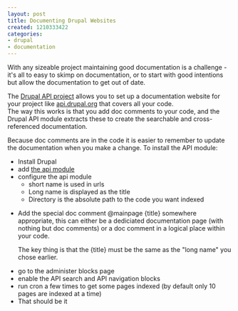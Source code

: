 ```yaml
---
layout: post
title: Documenting Drupal Websites
created: 1210333422
categories:
- drupal
- documentation
---
```

<p>
With any sizeable project maintaining good documentation is a challenge - it's all to easy to skimp on documentation, or to start with good intentions but allow the documentation to get out of date.
</p>
<p>
The <a href="http://drupal.org/project/api">Drupal API project</a> allows you to set up a documentation website for your project like <a href="http://api.drupal.org">api.drupal.org</a> that covers all your code.
<br />
The way this works is that you add doc comments to your code, and the Drupal API module extracts these to create the searchable and cross-referenced documentation.
</p>
<p>
Because doc comments are in the code it is easier to remember to update the documentation when you make a change.
To install the API module:
</p>
<ul>
	<li>Install Drupal</li>
	<li>add <a href="http://drupal.org/project/api">the api module</a></li>
	<li>configure the api module<br />
	<ul>
		<li>short name is used in urls</li>
		<li>Long name is displayed as the title</li>
		<li>Directory is the absolute path to the code you want indexed</li>
	</ul>
	</li>
	<li>
	<p>
	Add the special doc comment @mainpage {title} somewhere appropriate, this can either be a dediciated documentation page (with nothing but doc comments) or a doc comment in a logical place within your code.
	</p>
	<p>
	The key thing is that the {title} must be the same as the &quot;long name&quot; you chose earlier.
	</p>
	</li>
	<li>go to the administer blocks page</li>
	<li>enable the API search and API navigation blocks</li>
	<li>run cron a few times to get some pages indexed (by default only 10 pages are indexed at a time)</li>
	<li>That should be it</li>
</ul>
 
